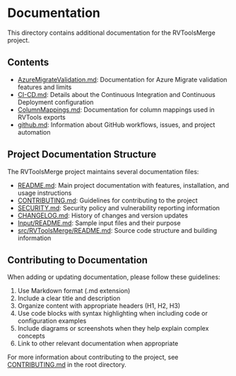 # Documentation

This directory contains additional documentation for the RVToolsMerge project.

## Contents

-   [AzureMigrateValidation.md](AzureMigrateValidation.md): Documentation for Azure Migrate validation features and limits
-   [CI-CD.md](CI-CD.md): Details about the Continuous Integration and Continuous Deployment configuration
-   [ColumnMappings.md](ColumnMappings.md): Documentation for column mappings used in RVTools exports
-   [github.md](github.md): Information about GitHub workflows, issues, and project automation

## Project Documentation Structure

The RVToolsMerge project maintains several documentation files:

-   [README.md](../README.md): Main project documentation with features, installation, and usage instructions
-   [CONTRIBUTING.md](../CONTRIBUTING.md): Guidelines for contributing to the project
-   [SECURITY.md](../SECURITY.md): Security policy and vulnerability reporting information
-   [CHANGELOG.md](../CHANGELOG.md): History of changes and version updates
-   [Input/README.md](../Input/README.md): Sample input files and their purpose
-   [src/RVToolsMerge/README.md](../src/RVToolsMerge/README.md): Source code structure and building information

## Contributing to Documentation

When adding or updating documentation, please follow these guidelines:

1. Use Markdown format (.md extension)
2. Include a clear title and description
3. Organize content with appropriate headers (H1, H2, H3)
4. Use code blocks with syntax highlighting when including code or configuration examples
5. Include diagrams or screenshots when they help explain complex concepts
6. Link to other relevant documentation when appropriate

For more information about contributing to the project, see [CONTRIBUTING.md](../CONTRIBUTING.md) in the root directory.
